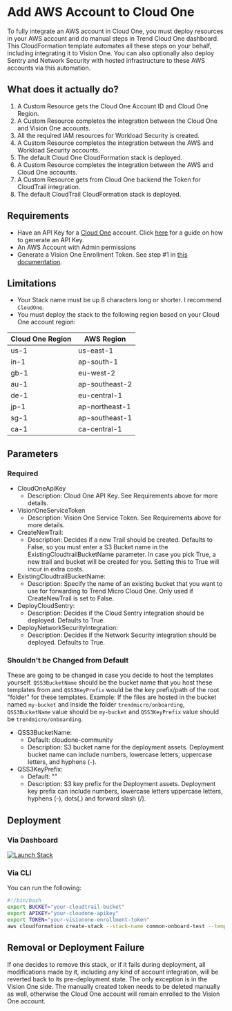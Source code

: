 # Add AWS Account to Cloud One

To fully integrate an AWS account in Cloud One, you must deploy resources in your AWS account and do manual steps in Trend Cloud One dashboard. This CloudFormation template automates all these steps on your behalf, including integrating it to Vision One. You can also optionally also deploy Sentry and Network Security with hosted infrastructure to these AWS accounts via this automation.

## What does it actually do?

1. A Custom Resource gets the Cloud One Account ID and Cloud One Region.
2. A Custom Resource completes the integration between the Cloud One and Vision One accounts.
3. All the required IAM resources for Workload Security is created.
4. A Custom Resource completes the integration between the AWS and Workload Security accounts.
5. The default Cloud One CloudFormation stack is deployed.
6. A Custom Resource completes the integration between the AWS and Cloud One accounts.
7. A Custom Resource gets from Cloud One backend the Token for CloudTrail integration.
8. The default CloudTrail CloudFormation stack is deployed.

## Requirements

- Have an API Key for a [Cloud One](https://www.trendmicro.com/cloudone) account. Click [here](https://cloudone.trendmicro.com/docs/identity-and-account-management/c1-api-key/#new-api-key) for a guide on how to generate an API Key.
- An AWS Account with Admin permissions
- Generate a Vision One Enrollment Token. See step #1 in [this documentation](https://docs.trendmicro.com/en-us/enterprise/trend-micro-xdr-help/ConfiguringCloudOneWorkloadSecurity).

## Limitations

- Your Stack name must be up 8 characters long or shorter. I recommend `CloudOne`.
- You must deploy the stack to the following region based on your Cloud One account region:

| Cloud One Region  | AWS Region      |
| ----------------- | --------------- |
| us-1              | us-east-1       |
| in-1              | ap-south-1      |
| gb-1              | eu-west-2       |
| au-1              | ap-southeast-2  |
| de-1              | eu-central-1    |
| jp-1              | ap-northeast-1  |
| sg-1              | ap-southeast-1  |
| ca-1              | ca-central-1    |

## Parameters

### Required

- CloudOneApiKey
  - Description: Cloud One API Key. See Requirements above for more details.
- VisionOneServiceToken
  - Description: Vision One Service Token. See Requirements above for more details.
- CreateNewTrail:
  - Description: Decides if a new Trail should be created. Defaults to False, so you must enter a S3 Bucket name in the ExistingCloudtrailBucketName parameter. In case you pick True, a new trail and bucket will be created for you. Setting this to True will incur in extra costs.
- ExistingCloudtrailBucketName:
  - Description: Specify the name of an existing bucket that you want to use for forwarding to Trend Micro Cloud One. Only used if CreateNewTrail is set to False.
- DeployCloudSentry:
  - Description: Decides if the Cloud Sentry integration should be deployed. Defaults to True.
- DeployNetworkSecurityIntegration:
  - Description: Decides if the Network Security integration should be deployed. Defaults to True.

### Shouldn't be Changed from Default

These are going to be changed in case you decide to host the templates yourself. `QSS3BucketName` should be the bucket name that you host these templates from and `QSS3KeyPrefix` would be the key prefix/path of the root "folder" for these templates. Example: If the files are hosted in the bucket named `my-bucket` and inside the folder `trendmicro/onboarding`, `QSS3BucketName` value should be `my-bucket` and `QSS3KeyPrefix` value should be `trendmicro/onboarding`.

- QSS3BucketName:
  - Default: cloudone-community
  - Description: S3 bucket name for the deployment assets. Deployment bucket name
    can include numbers, lowercase letters, uppercase letters, and hyphens (-).
- QSS3KeyPrefix:
  - Default: ""
  - Description: S3 key prefix for the Deployment assets. Deployment key prefix can include numbers, lowercase letters uppercase letters, hyphens (-), dots(.) and forward slash (/).

## Deployment

### Via Dashboard

[![Launch Stack](https://cdn.rawgit.com/buildkite/cloudformation-launch-stack-button-svg/master/launch-stack.svg)](https://console.aws.amazon.com/cloudformation/home#/stacks/new?stackName=CloudOne&templateURL=https://cloudone-community.s3.us-east-1.amazonaws.com/latest/Common/Cloud-Account/aws-cfn-cloud-account-connector/main.template.yaml)

### Via CLI

You can run the following:

```bash
#!/bin/bash
export BUCKET="your-cloudtrail-bucket"
export APIKEY="your-cloudone-apikey"
export TOKEN="your-visionone-enrollment-token"
aws cloudformation create-stack --stack-name common-onboard-test --template-url https://cloudone-community.s3.us-east-1.amazonaws.com/latest/Common/Cloud-Account/aws-cfn-cloud-account-connector/main.template.yaml --capabilities CAPABILITY_NAMED_IAM CAPABILITY_AUTO_EXPAND --parameters ParameterKey=ExistingCloudtrailBucketName,ParameterValue=$BUCKET ParameterKey=CloudOneApiKey,ParameterValue=$APIKEY ParameterKey=VisionOneServiceToken,ParameterValue=$TOKEN ParameterKey=QSS3KeyPrefix,ParameterValue=$HASH/
```

## Removal or Deployment Failure

If one decides to remove this stack, or if it fails during deployment, all modifications made by it, including any kind of account integration, will be reverted back to its pre-deployment state. The only exception is in the Vision One side. The manually created token needs to be deleted manually as well, otherwise the Cloud One account will remain enrolled to the Vision One account.
